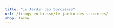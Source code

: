 ```yaml
---
title: "Le Jardin des Sorcières"
url: /frangy-en-bresse/le-jardin-des-sorcieres/
shop: ferme
---
```

